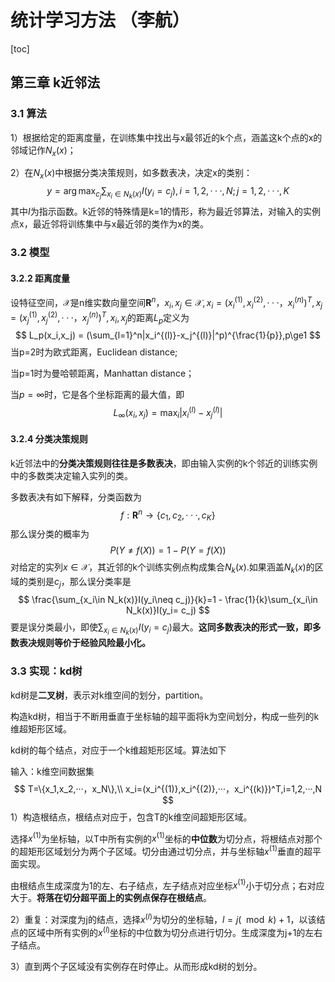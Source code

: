 # 统计学习方法 （李航）

[toc]

## 第三章 k近邻法

### 3.1 算法

1）根据给定的距离度量，在训练集中找出与x最邻近的k个点，涵盖这k个点的x的邻域记作$N_x(x)$；

2）在$N_x(x)$中根据分类决策规则，如多数表决，决定x的类别：
$$
y=\arg\max_{c_j}\sum_{x_i\in N_k(x)}I(y_i=c_j),i=1,2,···,N;j=1,2,···,K
$$
其中$I$为指示函数。k近邻的特殊情是k=1的情形，称为最近邻算法，对输入的实例点x，最近邻将训练集中与x最近邻的类作为x的类。

### 3.2 模型

#### 3.2.2 距离度量

设特征空间，$\mathcal{X}$是n维实数向量空间$\mathbf{R}^n$，$x_i,x_j\in \mathcal{X},x_i=(x_i^{(1)},x_i^{(2)},···，x_i^{(n)})^T,x_j=(x_j^{(1)},x_j^{(2)},···，x_j^{(n)})^T,x_i,x_j$的距离$L_p$定义为
$$
L_p(x_i,x_j) = (\sum_{l=1}^n|x_i^{(l)}-x_j^{(l)}|^p)^{\frac{1}{p}},p\ge1
$$
当p=2时为欧式距离，Euclidean distance;

当p=1时为曼哈顿距离，Manhattan distance；

当$p=\infty$时，它是各个坐标距离的最大值，即
$$
L_{\infty}(x_i,x_j)=\max_i|x_i^{(l)}-x_j^{(l)}|
$$

#### 3.2.4 分类决策规则

k近邻法中的**分类决策规则往往是多数表决**，即由输入实例的k个邻近的训练实例中的多数类决定输入实列的类。

多数表决有如下解释，分类函数为
$$
f:\mathbf{R}^n\rightarrow\{c_1,c_2,···,c_K\}
$$
那么误分类的概率为
$$
P(Y\neq f(X))=1-P(Y=f(X))
$$
对给定的实列$x\in\mathcal{X}$，其近邻的k个训练实例点构成集合$N_k(x)$.如果涵盖$N_k(x)$的区域的类别是$c_j$，那么误分类率是
$$
\frac{\sum_{x_i\in N_k(x)}I(y_i\neq c_j)}{k}=1 - \frac{1}{k}\sum_{x_i\in N_k(x)}I(y_i= c_j)
$$
要是误分类最小，即使$\sum_{x_i\in N_k(x)}I(y_i= c_j)$最大。**这同多数表决的形式一致，即多数表决规则等价于经验风险最小化。**

### 3.3 实现：kd树

kd树是**二叉树**，表示对k维空间的划分，partition。

构造kd树，相当于不断用垂直于坐标轴的超平面将k为空间划分，构成一些列的k维超矩形区域。

kd树的每个结点，对应于一个k维超矩形区域。算法如下

输入：k维空间数据集
$$
T=\{x_1,x_2,···，x_N\},\\
x_i=(x_i^{(1)},x_i^{(2)},···，x_i^{(k)})^T,i=1,2,···,N
$$
1）构造根结点，根结点对应于，包含T的k维空间超矩形区域。

选择$x^{(1)}$为坐标轴，以T中所有实例的$x^{(1)}$坐标的**中位数**为切分点，将根结点对那个的超矩形区域划分为两个子区域。切分由通过切分点，并与坐标轴$x^{(1)}$垂直的超平面实现。

由根结点生成深度为1的左、右子结点，左子结点对应坐标$x^{(1)}$小于切分点；右对应大于。**将落在切分超平面上的实例点保存在根结点**。

2）重复：对深度为j的结点，选择$x^{(l)}$为切分的坐标轴，$l=j(\mod k)+1$，以该结点的区域中所有实例的$x^{(l)}$坐标的中位数为切分点进行切分。生成深度为j+1的左右子结点。

3）直到两个子区域没有实例存在时停止。从而形成kd树的划分。

